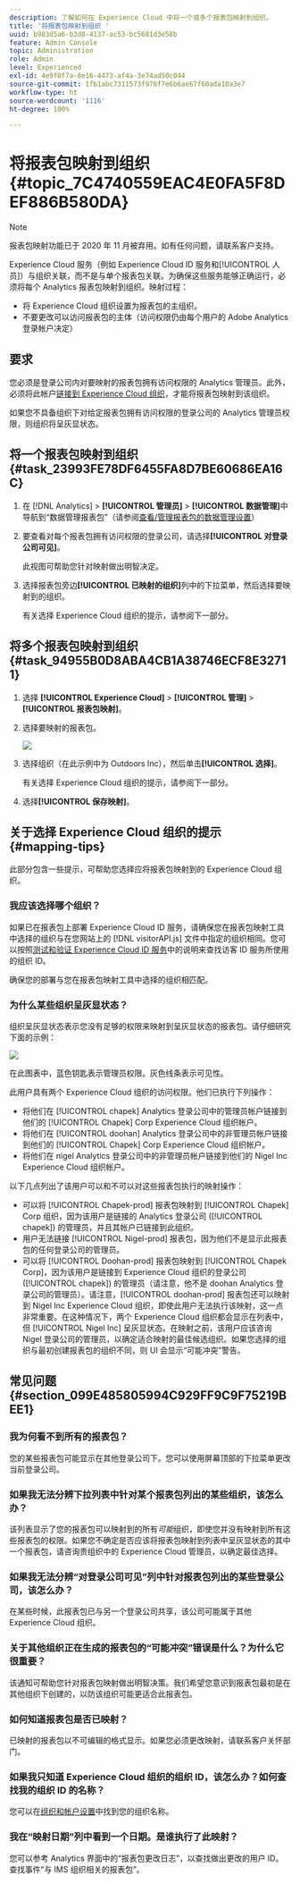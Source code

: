 ```yaml
---
description: 了解如何在 Experience Cloud 中将一个或多个报表包映射到组织。
title: '将报表包映射到组织 '
uuid: b983d5a6-b3d0-4137-ac53-bc5681d3e58b
feature: Admin Console
topic: Administration
role: Admin
level: Experienced
exl-id: 4e9f0f7a-8e16-4473-af4a-3e74ad50c044
source-git-commit: 1fb1abc7311573f976f7e6b6ae67f60ada10a3e7
workflow-type: ht
source-wordcount: '1116'
ht-degree: 100%

---
```


# 将报表包映射到组织 {#topic_7C4740559EAC4E0FA5F8DEF886B580DA}

>[!NOTE]
>
>报表包映射功能已于 2020 年 11 月被弃用。如有任何问题，请联系客户支持。

Experience Cloud 服务（例如 Experience Cloud ID 服务和[!UICONTROL 人员]）与组织关联，而不是与单个报表包关联。为确保这些服务能够正确运行，必须将每个 Analytics 报表包映射到组织。映射过程：

* 将 Experience Cloud 组织设置为报表包的主组织。
* 不要更改可以访问报表包的主体（访问权限仍由每个用户的 Adobe Analytics 登录帐户决定）

## 要求

您必须是登录公司内对要映射的报表包拥有访问权限的 Analytics 管理员。此外，必须将此帐户[链接到 Experience Cloud 组织](organizations.md#topic_C31CB834F109465A82ED57FF0563B3F1)，才能将报表包映射到该组织。

如果您不具备组织下对给定报表包拥有访问权限的登录公司的 Analytics 管理员权限，则组织将呈灰显状态。

## 将一个报表包映射到组织 {#task_23993FE78DF6455FA8D7BE60686EA16C}

1. 在 [!DNL Analytics] > **[!UICONTROL 管理员]** > **[!UICONTROL 数据管理]**&#x200B;中导航到“数据管理报表包”（请参阅[查看/管理报表包的数据管理设置](https://experienceleague.adobe.com/docs/analytics/admin/data-governance/gdpr-view-settings.html?lang=zh-Hans)）

1. 要查看对每个报表包拥有访问权限的登录公司，请选择&#x200B;**[!UICONTROL 对登录公司可见]**。

   此视图可帮助您针对映射做出明智决定。

1. 选择报表包旁边&#x200B;**[!UICONTROL 已映射的组织]**&#x200B;列中的下拉菜单，然后选择要映射到的组织。

   有关选择 Experience Cloud 组织的提示，请参阅下一部分。

## 将多个报表包映射到组织 {#task_94955B0D8ABA4CB1A38746ECF8E32711}

1. 选择 **[!UICONTROL Experience Cloud]** > **[!UICONTROL 管理]** > **[!UICONTROL 报表包映射]**。

1. 选择要映射的报表包。

   ![](assets/rs-mapping-multiple.png)

1. 选择组织（在此示例中为 Outdoors Inc），然后单击&#x200B;**[!UICONTROL 选择]**。

   有关选择 Experience Cloud 组织的提示，请参阅下一部分。

1. 选择&#x200B;**[!UICONTROL 保存映射]**。

## 关于选择 Experience Cloud 组织的提示 {#mapping-tips}

此部分包含一些提示，可帮助您选择应将报表包映射到的 Experience Cloud 组织。

### 我应该选择哪个组织？

如果已在报表包上部署 Experience Cloud ID 服务，请确保您在报表包映射工具中选择的组织与在您网站上的 [!DNL visitorAPI.js] 文件中指定的组织相同。您可以按照[测试和验证 Experience Cloud ID 服务](https://experienceleague.corp.adobe.com/docs/id-service/using/implementation/test-verify.html)中的说明来查找访客 ID 服务所使用的组织 ID。

确保您的部署与您在报表包映射工具中选择的组织相匹配。

### 为什么某些组织呈灰显状态？

组织呈灰显状态表示您没有足够的权限来映射到呈灰显状态的报表包。请仔细研究下面的示例：

![](assets/rs-mapping.png)

在此图表中，蓝色钥匙表示管理员权限。灰色线条表示可见性。

此用户具有两个 Experience Cloud 组织的访问权限。他们已执行下列操作：

* 将他们在 [!UICONTROL chapek] Analytics 登录公司中的管理员帐户链接到他们的 [!UICONTROL Chapek] Corp Experience Cloud 组织帐户。
* 将他们在 [!UICONTROL doohan] Analytics 登录公司中的非管理员帐户链接到他们的 [!UICONTROL Chapek] Corp Experience Cloud 组织帐户。
* 将他们在 nigel Analytics 登录公司中的非管理员帐户链接到他们的 Nigel Inc Experience Cloud 组织帐户。

以下几点列出了该用户可以和不可以对这些报表包执行的映射操作：

* 可以将 [!UICONTROL Chapek-prod] 报表包映射到 [!UICONTROL Chapek] Corp 组织，因为该用户是链接的 Analytics 登录公司 ([!UICONTROL chapek]) 的管理员，并且其帐户已链接到此组织。
* 用户无法链接 [!UICONTROL Nigel-prod] 报表包，因为他们不是显示此报表包的任何登录公司的管理员。
* 可以将 [!UICONTROL Doohan-prod] 报表包映射到 [!UICONTROL Chapek Corp]，因为该用户是链接到 Experience Cloud 组织的登录公司 ([!UICONTROL chapek]) 的管理员（请注意，他不是 doohan Analytics 登录公司的管理员）。请注意，[!UICONTROL doohan-prod] 报表包还可以映射到 Nigel Inc Experience Cloud 组织，即使此用户无法执行该映射，这一点非常重要。在这种情况下，两个 Experience Cloud 组织都会显示在列表中，但 [!UICONTROL Nigel Inc] 呈灰显状态。在映射之前，该用户应该咨询 Nigel 登录公司的管理员，以确定适合映射的最佳候选组织。如果您选择的组织与最初创建报表包的组织不同，则 UI 会显示“可能冲突”警告。

## 常见问题 {#section_099E485805994C929FF9C9F75219BEE1}

### 我为何看不到所有的报表包？

您的某些报表包可能显示在其他登录公司下。您可以使用屏幕顶部的下拉菜单更改当前登录公司。

### 如果我无法分辨下拉列表中针对某个报表包列出的某些组织，该怎么办？

该列表显示了您的报表包可以映射到的所有&#x200B;*可能*&#x200B;组织，即使您并没有映射到所有这些报表包的权限。如果您不确定是否应该将报表包映射到列表中呈灰显状态的其中一个报表包，请咨询贵组织中的 Experience Cloud 管理员，以确定最佳选择。

### 如果我无法分辨“对登录公司可见”列中针对报表包列出的某些登录公司，该怎么办？

在某些时候，此报表包已与另一个登录公司共享，该公司可能属于其他 Experience Cloud 组织。

### 关于其他组织正在生成的报表包的“可能冲突”错误是什么？为什么它很重要？

该通知可帮助您针对报表包映射做出明智决策。我们希望您意识到报表包最初是在其他组织下创建的，以防该组织可能更适合此报表包。

### 如何知道报表包是否已映射？

已映射的报表包以不可编辑的格式显示。如果您必须更改映射，请联系客户关怀部门。

### 如果我只知道 Experience Cloud 组织的组织 ID，该怎么办？如何查找我的组织 ID 的名称？

您可以在[组织和帐户设置](organizations.md)中找到您的组织名称。

### 我在“映射日期”列中看到一个日期。是谁执行了此映射？

您可以参考 Analytics 界面中的“报表包更改日志”，以查找做出更改的用户 ID。查找事件“与 IMS 组织相关的报表包”。
